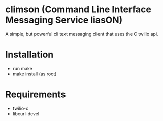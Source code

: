 climson (<b>C</b>ommand <b>L</b>ine <b>I</b>nterface <b>M</b>essaging <b>S</b>ervice lias<b>ON</b>)
=======

A simple, but powerful cli text messaging client that uses the C twilio api.

Installation
============
- run make 
- make install (as root)

Requirements
============
- twilio-c 
- libcurl-devel
